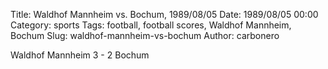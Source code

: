 Title: Waldhof Mannheim vs. Bochum, 1989/08/05
Date: 1989/08/05 00:00
Category: sports
Tags: football, football scores, Waldhof Mannheim, Bochum
Slug: waldhof-mannheim-vs-bochum
Author: carbonero


Waldhof Mannheim 3 - 2 Bochum
